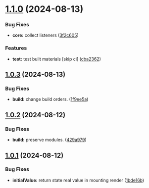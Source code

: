# [1.1.0](https://github.com/lakca/use-channel/compare/v1.0.3...v1.1.0) (2024-08-13)


### Bug Fixes

* **core:** collect listeners ([3f2c605](https://github.com/lakca/use-channel/commit/3f2c60537dfc2851065a6ff767deb308943b17a2))


### Features

* **test:** test built materials [skip ci] ([cba2362](https://github.com/lakca/use-channel/commit/cba236209236a39bac8d67f8481dbee7e7e7e6ab))

## [1.0.3](https://github.com/lakca/use-channel/compare/v1.0.2...v1.0.3) (2024-08-13)


### Bug Fixes

* **build:** change build orders. ([1f9ee5a](https://github.com/lakca/use-channel/commit/1f9ee5ad433846cdc9f46d3cc0e7c3e206ae26df))

## [1.0.2](https://github.com/lakca/use-channel/compare/v1.0.1...v1.0.2) (2024-08-12)


### Bug Fixes

* **build:** preserve modules. ([429a979](https://github.com/lakca/use-channel/commit/429a9797a479f671231c6902f0219ad5784f3d54))

## [1.0.1](https://github.com/lakca/use-channel/compare/v1.0.0...v1.0.1) (2024-08-12)


### Bug Fixes

* **initialValue:** return state real value in mounting render ([1bde16b](https://github.com/lakca/use-channel/commit/1bde16b6dcc15fedeb37b5f411095390c97513fe))
